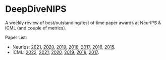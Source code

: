 # DeepDiveNIPS
A weekly review of best/outstanding/test of time paper awards at NeurIPS & ICML (and couple of metrics).

Paper List:
*  Neurips: [2021](https://blog.neurips.cc/2021/11/30/announcing-the-neurips-2021-award-recipients/), [2020](https://neuripsconf.medium.com/announcing-the-neurips-2020-award-recipients-73e4d3101537), [2019](https://nips.cc/Conferences/2019/Awards), [2018](https://nips.cc/Conferences/2018/Awards), [2017](https://nips.cc/Conferences/2017/Awards), [2016](https://nips.cc/Conferences/2016/Awards), [2015](https://nips.cc/Conferences/2015/Awards).
* ICML: [2022](https://icml.cc/virtual/2022/awards_detail), [2021](https://icml.cc/virtual/2021/awards_detail), [2020](https://icml.cc/virtual/2020/awards_detail), [2019](https://icml.cc/virtual/2019/awards_detail), [2018](https://icml.cc/Conferences/2018/Awards), [2017](https://icml.cc/Conferences/2017/Awards).
